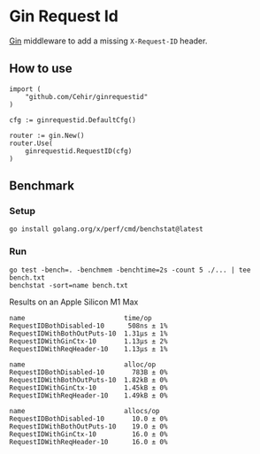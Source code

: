 # Gin Request Id
[Gin](https://github.com/gin-gonic/gin) middleware to add a missing `X-Request-ID` header.

## How to use
    import (
        "github.com/Cehir/ginrequestid"
    )
    
    cfg := ginrequestid.DefaultCfg()

    router := gin.New()
	router.Use(
        ginrequestid.RequestID(cfg)
    )

## Benchmark 

### Setup
    go install golang.org/x/perf/cmd/benchstat@latest

### Run
    go test -bench=. -benchmem -benchtime=2s -count 5 ./... | tee bench.txt
    benchstat -sort=name bench.txt

Results on an Apple Silicon M1 Max

    name                         time/op
    RequestIDBothDisabled-10      508ns ± 1%
    RequestIDWithBothOutPuts-10  1.31µs ± 1%
    RequestIDWithGinCtx-10       1.13µs ± 2%
    RequestIDWithReqHeader-10    1.13µs ± 1%
    
    name                         alloc/op
    RequestIDBothDisabled-10       783B ± 0%
    RequestIDWithBothOutPuts-10  1.82kB ± 0%
    RequestIDWithGinCtx-10       1.45kB ± 0%
    RequestIDWithReqHeader-10    1.49kB ± 0%
    
    name                         allocs/op
    RequestIDBothDisabled-10       10.0 ± 0%
    RequestIDWithBothOutPuts-10    19.0 ± 0%
    RequestIDWithGinCtx-10         16.0 ± 0%
    RequestIDWithReqHeader-10      16.0 ± 0%

